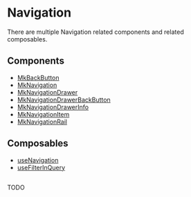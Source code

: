 # Navigation

There are multiple Navigation related components and related composables.

## Components

- [MkBackButton](./MkBackButton.md)
- [MkNavigation](./MkNavigation.md)
- [MkNavigationDrawer](./MkNavigationDrawer.md)
- [MkNavigationDrawerBackButton](./MkNavigationDrawerBackButton.md)
- [MkNavigationDrawerInfo](./MkNavigationDrawerInfo.md)
- [MkNavigationItem](./MkNavigationItem.md)
- [MkNavigationRail](./MkNavigationRail.md)

## Composables

- [useNavigation](./useNavigation.md)
- [useFilterInQuery](./useFilterInQuery.md)

##

TODO
